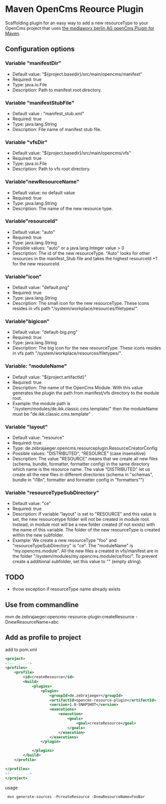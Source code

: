 # Maven OpenCms Reource Plugin

Scaffolding plugin for an easy way to add a new resourceType to your OpenCms project that uses 
[the mediaworx berlin AG openCms Plugin for Maven](http://opencms.mediaworx.com/de/opencms-tools/).   

## Configuration options

### Variable "manifestDir"   
* Default value: "${project.basedir}/src/main/opencms/manifest"   
* Required: true   
* Type: java.io.File   
* Description: Path to manifest root directory.

### Variable "manifestStubFile"   
* Default value : "manifest_stub.xml"   
* Required: true    
* Type: java.lang.String   
* Description: File name of manifest stub file.

### Variable "vfsDir"  
* Default value: "${project.basedir}/src/main/opencms/vfs"   
* Required: true   
* Type: java.io.File   
* Description: Path to vfs root directory.

### Variable"newResourceName"  
* Default value: no default value   
* Required: true   
* Type: java.lang.String   
* Description: The name of the new resource type. 

### Variable"resourceId"  
* Default value: "auto"   
* Required: true   
* Type: java.lang.String   
* Possible values: "auto" or a java.lang.Integer value &gt; 0    
* Description: The id of the new resourceType. "Auto" looks for other resources in the manifest_Stub file 
and takes the highest resourceId +1 for the new resourceId.  

### Variable"icon"  
* Default value: "default.png"   
* Required: true   
* Type: java.lang.String   
* Description: The small icon for the new resourceType. 
These icons resides in vfs path "/system/workplace/resources/filetypes/".

### Variable"bigicon"  
* Default value: "default-big.png"   
* Required: true   
* Type: java.lang.String   
* Description: The big icon for the new resourceType. 
These icons resides in vfs path "/system/workplace/resources/filetypes/".

### Variable: "moduleName"  
* Default value: "${project.artifactId}"   
* Required: true   
* Description: The name of the OpenCms Module. With this value generates the plugin the path 
from manifest/vfs directory to the module root. 
* Example: the module path is "/system/modules/de.ikk.classic.cms.template/" 
then the moduleName must be "de.ikk.classic.cms.template"  .

### Variable "layout"  
* Default value: "resource"   
* Required: true   
* Type: de.zebrajaeger.opencms.resourceplugin.ResourceCreatorConfig    
* Possible values: "DISTRIBUTED", "RESOURCE" (case insensitive)    
* Description: The value "RESOURCE" means that we create all new files (schema, bundle, formatter, formatter config) 
in the same directory which name is the resource name. The value "DISTRIBUTED" let us create all the new 
files in different directories (schema in "schemas", bundle in "i18n", formatter and formatter config in "formatters"")  

### Variable "resourceTypeSubDirectory"  
* Default value: "ce"   
* Required: true   
* Description: If variable "layout" is set to "RESOURCE" and this value is set, the new resourcetype 
folder will not be created in module root. Instead, in module root will be a new folder created (if not exists) 
with the name of this variable. The folder of the new resourceType is created within the new subfolder. 
* Example: We create a new resourceType "foo" and "resourceTypeSubDirectory" is "ce". 
The "moduleName" is "my.opencms.module". All the new files a created in vfs/manifest are in the folder 
"/system/modules/my.opencms.module/ce/foo/". To prevent create a additional subfolder, set this value to "" (empty string).

## TODO
* throw exception if resourceType name already exists

## Use from commandline
mvn de.zebrajaeger:opencms-resource-plugin:createResource -DnewResourceName=abc

## Add as profile to project
add to pom.xml
```xml
<project>
<!-- ... -->
<profiles>
    <profile>
        <id>createResource</id>
        <build>
            <plugins>
                <plugin>
                    <groupId>de.zebrajaeger</groupId>
                    <artifactId>opencms-resource-plugin</artifactId>
                    <version>1.0-SNAPSHOT</version>
                    <executions>
                        <execution>
                            <goals>
                                <goal>createResource</goal>
                            </goals>
                        </execution>
                    </executions>
                </plugin>

            </plugins>
        </build>
    </profile>

</profiles>
<!-- ... -->
</project>
```
usage
```
 mvn generate-sources -PcreateResource -DnewResourceName=FooBar
```